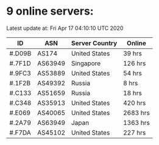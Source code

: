 # 9 online servers:

Latest update at: Fri Apr 17 04:10:10 UTC 2020

| ID | ASN | Server Country | Online |
| -- | --- | -------------- | ------ |
| #.D09B | AS174 | United States | 39 hrs |
| #.7F1D | AS63949 | Singapore | 126 hrs |
| #.9FC3 | AS53889 | United States | 54 hrs |
| #.1F2B | AS49392 | Russia | 8 hrs |
| #.C133 | AS51659 | Russia | 18 hrs |
| #.C348 | AS35913 | United States | 420 hrs |
| #.E069 | AS40065 | United States | 2683 hrs |
| #.2A79 | AS63949 | Japan | 1363 hrs |
| #.F7DA | AS45102 | United States | 227 hrs |

